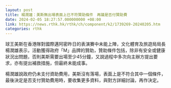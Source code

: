 ```yaml
---
layout: post
title: 楊潤雄：美斯無出場表面上已不符贊助條件　再議是否付贊助費
date: 2024-02-05 18:27:57.000000000 +08:00
link: https://news.rthk.hk/rthk/ch/component/k2/1739269-20240205.htm
categories: rthk
---
```


球王美斯在香港隊對國際邁阿密昨日的表演賽中未能上陣，文化體育及旅遊局局長楊潤雄表示，活動獲得政府「M」品牌的贊助，贊助條件包括，除非有安全或健康狀況出問題，否則美斯需要出場至少45分鐘，又說過程中多次向主辦方提出要求，亦有提出補救措施，但最終未能成事。

楊潤雄說政府仍未支付資助費用，美斯沒有落場，表面上是不符合其中一個條件，最後決定是否支付贊助費用時，要收集更多資料，與對方詳細討論，再作決定。
